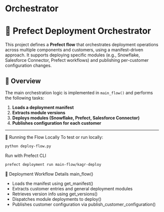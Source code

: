 # Orchestrator

# 🧭 Prefect Deployment Orchestrator

This project defines a **Prefect flow** that orchestrates deployment operations across multiple components and customers, using a manifest-driven approach. It supports deploying specific modules (e.g., Snowflake, Salesforce Connector, Prefect workflows) and publishing per-customer configuration changes.

## 🚀 Overview

The main orchestration logic is implemented in `main_flow()` and performs the following tasks:

1. **Loads a deployment manifest**
2. **Extracts module versions**
3. **Deploys modules (Snowflake, Prefect, Salesforce Connector)**
4. **Publishes configuration for each customer**

---

🧪 Running the Flow Locally
To test or run locally:

```bash
python deploy-flow.py
```

Run with Prefect CLI
```bash
prefect deployment run main-flow/kagr-deploy
```

🔄 Deployment Workflow Details
main_flow()
- Loads the manifest using get_manifest()
- Extracts customer entries and general deployment modules
- Retrieves version info using get_versions()
- Dispatches module deployments to deploy()
- Publishes customer configuration via publish_customer_configuration()


